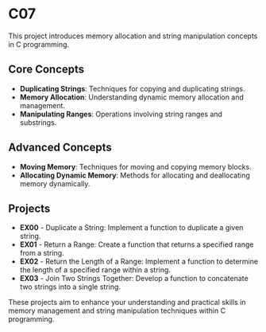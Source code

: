 # C07

This project introduces memory allocation and string manipulation concepts in C programming.

## Core Concepts

- **Duplicating Strings**: Techniques for copying and duplicating strings.
- **Memory Allocation**: Understanding dynamic memory allocation and management.
- **Manipulating Ranges**: Operations involving string ranges and substrings.

## Advanced Concepts

- **Moving Memory**: Techniques for moving and copying memory blocks.
- **Allocating Dynamic Memory**: Methods for allocating and deallocating memory dynamically.

## Projects

- **EX00** - Duplicate a String: Implement a function to duplicate a given string.
- **EX01** - Return a Range: Create a function that returns a specified range from a string.
- **EX02** - Return the Length of a Range: Implement a function to determine the length of a specified range within a string.
- **EX03** - Join Two Strings Together: Develop a function to concatenate two strings into a single string.

These projects aim to enhance your understanding and practical skills in memory management and string manipulation techniques within C programming.
